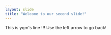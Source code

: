 ```yaml
---
layout: slide
title: "Welcome to our second slide!"
---
```

This is yqm's line !!!
Use the left arrow to go back!
